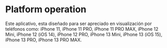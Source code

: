 <h1>Platform operation</h1>
Este aplicativo, esta diseñado para ser apreciado en visualización por teléfonos como: iPhone 11, iPhone 11 PRO, iPhone 11 PRO MAX, iPhone 12 Mini, iPhone 12 (iOS 14), iPhone 12 PRO, iPhone 13 Mini, iPhone 13 (iOS 15), iPhone 13 PRO, iPhone 13 PRO MAX.

